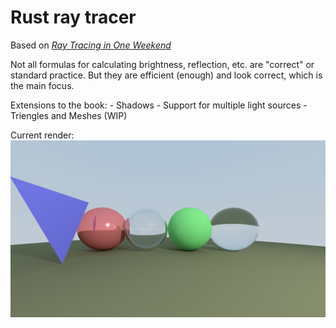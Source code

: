 # Rust ray tracer
Based on [_Ray Tracing in One Weekend_](https://raytracing.github.io/books/RayTracingInOneWeekend.html)

Not all formulas for calculating brightness, reflection, etc. are "correct" or standard practice. But they are efficient (enough) and look correct, which is the main focus.

Extensions to the book:
    - Shadows
    - Support for multiple light sources
    - Triengles and Meshes (WIP)

Current render:
![current_render](image.png)